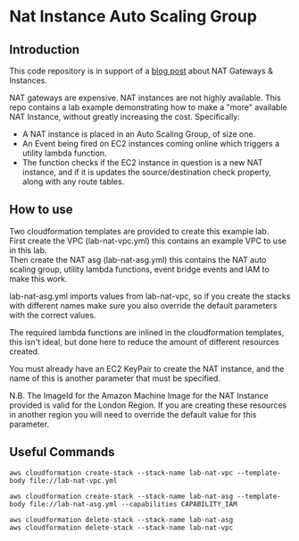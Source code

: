 # Nat Instance Auto Scaling Group

## Introduction
This code repository is in support of a [blog post](https://blog.data-ish.info/general/nat-auto-scaling-group.html) about NAT Gateways & Instances.  


NAT gateways are expensive. NAT instances are not highly available. This repo contains a lab example demonstrating how to make a "more" available NAT Instance, without greatly increasing the cost. Specifically:  

* A NAT instance is placed in an Auto Scaling Group, of size one.
* An Event being fired on EC2 instances coming online which triggers a utility lambda function.
* The function checks if the EC2 instance in question is a new NAT instance, and if it is updates the source/destination check property, along with any route tables.


## How to use
Two cloudformation templates are provided to create this example lab.  
First create the VPC (lab-nat-vpc.yml) this contains an example VPC to use in this lab.  
Then create the NAT asg (lab-nat-asg.yml) this contains the NAT auto scaling group, utility lambda functions, event bridge events and IAM to make this work.  
  
lab-nat-asg.yml imports values from lab-nat-vpc, so if you create the stacks with different names make sure you also override the default parameters with the correct values.
  
The required lambda functions are inlined in the cloudformation templates, this isn't ideal, but done here to reduce the amount of different resources created.

You must already have an EC2 KeyPair to create the NAT instance, and the name of this is another parameter that must be specified.

N.B. The ImageId for the Amazon Machine Image for the NAT Instance provided is valid for the London Region. If you are creating these resources in another region you will need to override the default value for this parameter.


## Useful Commands
```
aws cloudformation create-stack --stack-name lab-nat-vpc --template-body file://lab-nat-vpc.yml

aws cloudformation create-stack --stack-name lab-nat-asg --template-body file://lab-nat-asg.yml --capabilities CAPABILITY_IAM

aws cloudformation delete-stack --stack-name lab-nat-asg
aws cloudformation delete-stack --stack-name lab-nat-vpc

```